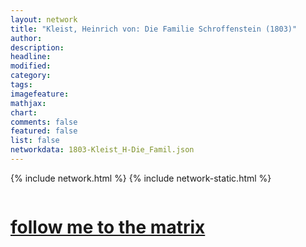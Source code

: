 ```yaml
---
layout: network
title: "Kleist, Heinrich von: Die Familie Schroffenstein (1803)"
author:
description:
headline:
modified:
category:
tags: 
imagefeature: 
mathjax: 
chart: 
comments: false
featured: false
list: false
networkdata: 1803-Kleist_H-Die_Famil.json
---
```

{% include network.html %}
{% include network-static.html %}
<div class="row">
  <div class="small-5 small-centered columns"><a href="/matrix49"><h1>follow me to the matrix</h1></a>
</div>
</div>
